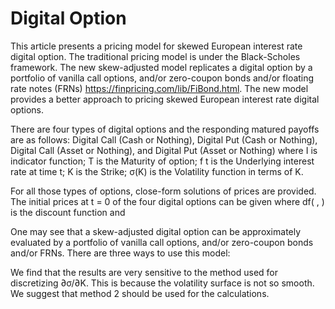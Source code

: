 # Digital Option

This article presents a pricing model for skewed European interest rate digital option. The traditional pricing model is under the Black-Scholes framework. The new skew-adjusted model replicates a digital option by a portfolio of vanilla call options, and/or zero-coupon bonds and/or floating rate notes (FRNs) https://finpricing.com/lib/FiBond.html. The new model provides a better approach to pricing skewed European interest rate digital options.

There are four types of digital options and the responding matured payoffs are as follows: Digital Call (Cash or Nothing), Digital Put (Cash or Nothing), Digital Call (Asset or Nothing), and Digital Put (Asset or Nothing) where I is indicator function; T is the Maturity of option; f t  is the Underlying interest rate at time t; K is the Strike; σ(K) is the Volatility function in terms of K.

For all those types of options, close-form solutions of prices are provided. The initial prices at t = 0 of the four digital options can be given where df( , ) is the discount function and

One may see that a skew-adjusted digital option can be approximately evaluated by a portfolio of vanilla call options, and/or zero-coupon bonds and/or FRNs. There are three ways to use this model:

We find that the results are very sensitive to the method used for discretizing ∂σ/∂K. This is because the volatility surface is not so smooth. We suggest that method 2 should be used for the calculations.

